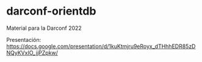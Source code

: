 # darconf-orientdb
Material para la Darconf 2022

Presentación: https://docs.google.com/presentation/d/1kuKtmjru9eRoyx_dTHhhEDR85zDNQyKVxIO_jjPZpkw/
